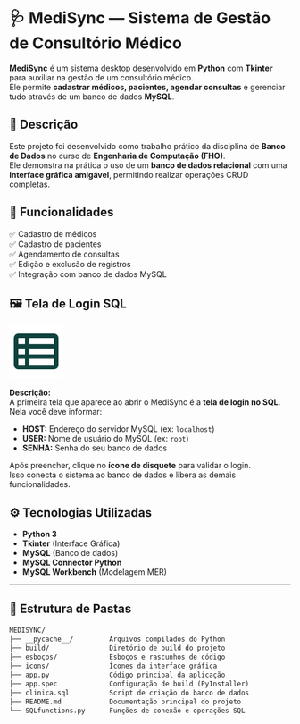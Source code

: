 # 🩺 MediSync — Sistema de Gestão de Consultório Médico

**MediSync** é um sistema desktop desenvolvido em **Python** com **Tkinter** para auxiliar na gestão de um consultório médico.  
Ele permite **cadastrar médicos, pacientes, agendar consultas** e gerenciar tudo através de um banco de dados **MySQL**.


## 📌 **Descrição**

Este projeto foi desenvolvido como trabalho prático da disciplina de **Banco de Dados** no curso de **Engenharia de Computação (FHO)**.  
Ele demonstra na prática o uso de um **banco de dados relacional** com uma **interface gráfica amigável**, permitindo realizar operações CRUD completas.



## 🎯 **Funcionalidades**

✅ Cadastro de médicos  
✅ Cadastro de pacientes  
✅ Agendamento de consultas  
✅ Edição e exclusão de registros  
✅ Integração com banco de dados MySQL



## 🖼️ **Tela de Login SQL**

![Tela de Login](./icons/vizualização.png)

**Descrição:**  
A primeira tela que aparece ao abrir o MediSync é a **tela de login no SQL**.  
Nela você deve informar:

- **HOST:** Endereço do servidor MySQL (ex: `localhost`)
- **USER:** Nome de usuário do MySQL (ex: `root`)
- **SENHA:** Senha do seu banco de dados

Após preencher, clique no **ícone de disquete** para validar o login.  
Isso conecta o sistema ao banco de dados e libera as demais funcionalidades.



## ⚙️ **Tecnologias Utilizadas**

- **Python 3**
- **Tkinter** (Interface Gráfica)
- **MySQL** (Banco de dados)
- **MySQL Connector Python**
- **MySQL Workbench** (Modelagem MER)

---

## 📁 **Estrutura de Pastas**

```plaintext
MEDISYNC/
├── __pycache__/         Arquivos compilados do Python
├── build/               Diretório de build do projeto
├── esboços/             Esboços e rascunhos de código
├── icons/               Ícones da interface gráfica
├── app.py               Código principal da aplicação
├── app.spec             Configuração de build (PyInstaller)
├── clinica.sql          Script de criação do banco de dados
├── README.md            Documentação principal do projeto
└── SQLfunctions.py      Funções de conexão e operações SQL
```


